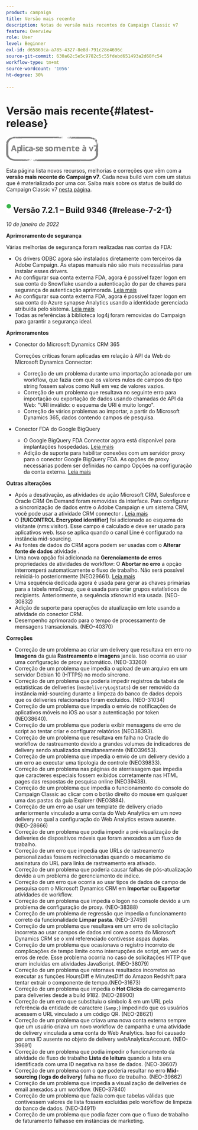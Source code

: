 ```yaml
---
product: campaign
title: Versão mais recente
description: Notas de versão mais recentes do Campaign Classic v7
feature: Overview
role: User
level: Beginner
exl-id: d65869ca-a785-4327-8e8d-791c28e4696c
source-git-commit: 630a62c5e5c9782c5c55fdebd651493a2d68fc54
workflow-type: tm+mt
source-wordcount: '1056'
ht-degree: 30%

---
```


# Versão mais recente{#latest-release}

![](../../assets/v7-only.svg)

Esta página lista novos recursos, melhorias e correções que vêm com a **versão mais recente do Campaign v7**. Cada nova build vem com um status que é materializado por uma cor. Saiba mais sobre os status de build do Campaign Classic v7 [nesta página](rn-overview.md).

## ![](assets/do-not-localize/green_2.png) Versão 7.2.1 – Build 9346 {#release-7-2-1}

_10 de janeiro de 2022_

**Aprimoramento de segurança**

Várias melhorias de segurança foram realizadas nas contas da FDA:

* Os drivers ODBC agora são instalados diretamente com terceiros da Adobe Campaign. As etapas manuais não são mais necessárias para instalar esses drivers.
* Ao configurar sua conta externa FDA, agora é possível fazer logon em sua conta do Snowflake usando a autenticação do par de chaves para segurança de autenticação aprimorada. [Leia mais](../../installation/using/configure-fda-snowflake.md)
* Ao configurar sua conta externa FDA, agora é possível fazer logon em sua conta do Azure synapse Analytics usando a identidade gerenciada atribuída pelo sistema. [Leia mais](../../installation/using/configure-fda-synapse.md#azure-external)
* Todas as referências à biblioteca log4j foram removidas do Campaign para garantir a segurança ideal.

**Aprimoramentos** 

* Conector do Microsoft Dynamics CRM 365

   Correções críticas foram aplicadas em relação à API da Web do Microsoft Dynamics Connector:

   * Correção de um problema durante uma importação acionada por um workflow, que fazia com que os valores nulos de campos do tipo string fossem salvos como Null em vez de valores vazios.
   * Correção de um problema que resultava no seguinte erro para importação ou exportação de dados usando chamadas de API da Web: &quot;URI inválido: o esquema de URI é muito longo&quot;.
   * Correção de vários problemas ao importar, a partir do Microsoft Dynamics 365, dados contendo campos de pesquisa.

* Conector FDA do Google BigQuery

   * O Google BigQuery FDA Connector agora está disponível para implantações hospedadas. [Leia mais](../../installation/using/configure-fda-google-big-query.md)
   * Adição de suporte para habilitar conexões com um servidor proxy para o conector Google BigQuery FDA. As opções de proxy necessárias podem ser definidas no campo Opções na configuração da conta externa. [Leia mais](../../installation/using/configure-fda-google-big-query.md#google-external)

**Outras alterações**

* Após a desativação, as atividades de ação Microsoft CRM, Salesforce e Oracle CRM On Demand foram removidas da interface. Para configurar a sincronização de dados entre o Adobe Campaign e um sistema CRM, você pode usar a atividade CRM connector . [Leia mais](../../workflow/using/crm-connector.md)
* O **[!UICONTROL Encrypted identifier]** foi adicionado ao esquema do visitante (nms:visitor). Esse campo é calculado e deve ser usado para aplicativos web. Isso se aplica quando o canal Line é configurado na instância mid-sourcing.
* As fontes de dados do CRM agora podem ser usadas com o **Alterar fonte de dados** atividade .
* Uma nova opção foi adicionada na **Gerenciamento de erros** propriedades de atividades de workflow: O **Abortar no erro** a opção interromperá automaticamente o fluxo de trabalho. Não será possível reiniciá-lo posteriormente (NEO29661). [Leia mais](../../workflow/using/advanced-parameters.md#in-case-of-errors)
* Uma sequência dedicada agora é usada para gerar as chaves primárias para a tabela nmsGroup, que é usada para criar grupos estatísticos de recipients. Anteriormente, a sequência xtknownId era usada. (NEO-30832)
* Adição de suporte para operações de atualização em lote usando a atividade do conector CRM.
* Desempenho aprimorado para o tempo de processamento de mensagens transacionais. (NEO-40370)

**Correções**

* Correção de um problema ao criar um delivery que resultava em erro no **Imagens** da guia **Rastreamento e imagens** janela. Isso ocorria ao usar uma configuração de proxy automático. (NEO-33260)
* Correção de um problema que impedia o upload de um arquivo em um servidor Debian 10 (HTTPS) no modo síncrono.
* Correção de um problema que poderia impedir registros da tabela de estatísticas de deliveries (`nmsDeliveryLogStats`) de ser removido da instância mid-sourcing durante a limpeza do banco de dados depois que os deliveries relacionados foram excluídos. (NEO-31034)
* Correção de um problema que impedia o envio de notificações de aplicativos móveis no iOS ao usar a autenticação por token (NEO38640).
* Correção de um problema que poderia exibir mensagens de erro de script ao tentar criar e configurar relatórios (NEO38393).
* Correção de um problema que resultava em falha no Oracle do workflow de rastreamento devido a grandes volumes de indicadores de delivery sendo atualizados simultaneamente (NEO39653).
* Correção de um problema que impedia o envio de um delivery devido a um erro ao executar uma tipologia de controle (NEO39833).
* Correção de um problema nas páginas de aterrissagem que impedia que caracteres especiais fossem exibidos corretamente nas HTML pages das respostas de pesquisa online (NEO39438).
* Correção de um problema que impedia o funcionamento do console do Campaign Classic ao clicar com o botão direito do mouse em qualquer uma das pastas da guia Explorer (NEO3884).
* Correção de um erro ao usar um template de delivery criado anteriormente vinculado a uma conta do Web Analytics em um novo delivery no qual a configuração do Web Analytics estava ausente. (NEO-28666)
* Correção de um problema que podia impedir a pré-visualização de deliveries de dispositivos móveis que foram anexados a um fluxo de trabalho.
* Correção de um erro que impedia que URLs de rastreamento personalizadas fossem redirecionadas quando o mecanismo de assinatura do URL para links de rastreamento era ativado.
* Correção de um problema que poderia causar falhas de pós-atualização devido a um problema de gerenciamento de índice.
* Correção de um erro que ocorria ao usar tipos de dados de campo de pesquisa com o Microsoft Dynamics CRM em **Importar** ou **Exportar** atividades de workflow.
* Correção de um problema que impedia o logon no console devido a um problema de configuração de proxy. (NEO-38388)
* Correção de um problema de regressão que impedia o funcionamento correto da funcionalidade **Limpar pasta**. (NEO-37459)
* Correção de um problema que resultava em um erro de solicitação incorreta ao usar campos de dados xml com a conta do Microsoft Dynamics CRM se o xml referenciado contivesse aspas duplas.
* Correção de um problema que ocasionava o registro incorreto de complicações de tempo limite como interrupções de script, em vez de erros de rede. Esse problema ocorria no caso de solicitações HTTP que eram incluídas em atividades JavaScript. (NEO-38079)
* Correção de um problema que retornava resultados incorretos ao executar as funções HoursDiff e MinutesDiff do Amazon Redshift para tentar extrair o componente de tempo.(NEO-31673)
* Correção de um problema que impedia o **Hot Clicks** do carregamento para deliveries desde a build 9182. (NEO-28900)
* Correção de um erro que substituiu o símbolo &amp; em um URL pela referência da entidade de caractere (`&amp;`) impedindo que os usuários acessem o URL vinculado a um código QR. (NEO-28621)
* Correção de um problema que criava uma nova conta externa sempre que um usuário criava um novo workflow de campanha e uma atividade de delivery vinculada a uma conta do Web Analytics. Isso foi causado por uma ID ausente no objeto de delivery webAnalyticsAccount. (NEO-39691)
* Correção de um problema que podia impedir o funcionamento da atividade de fluxo de trabalho **Lista de leitura** quando a lista era identificada com uma ID negativa na base de dados. (NEO-39607)
* Correção de um problema com o que poderia resultar no erro **Mid-sourcing (logs do delivery)** falha no fluxo de trabalho. (NEO-39662)
* Correção de um problema que impedia a visualização de deliveries de email anexados a um workflow. (NEO-37840)
* Correção de um problema que fazia com que tabelas válidas que contivessem valores de lista fossem excluídas pelo workflow de limpeza do banco de dados. (NEO-34911)
* Correção de um problema que podia fazer com que o fluxo de trabalho de faturamento falhasse em instâncias de marketing.
